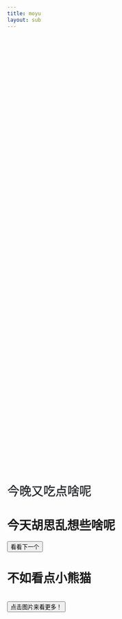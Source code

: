 ```yaml
---
title: moyu
layout: sub
---
```


<!-- Header Start -->
<div class="container-fluid bg-primary d-flex align-items-center mb-5 py-5" id="home" style="min-height: 25vh;"></div>
<!-- Header End -->

<!-- Testimonial Start -->
<div class="container-fluid py-5" id="testimonial">
    <div class="container">
        <div class="position-relative d-flex align-items-center justify-content-center">
            <h1 class="display-1 text-uppercase text-white" style="-webkit-text-stroke: 1px #dee2e6;">今晚又吃点啥呢</h1>
            <h1 class="position-absolute text-uppercase text-primary">今天胡思乱想些啥呢</h1>
    </div>
</div>
<!-- Testimonial End -->

<!-- Twitter Start-->
<div id="tweet-container"></div>
<button id="generate-button" onclick="generateRandomTweet()" class="btn btn-outline-primary nav-item">看看下一个</button>
<script async src="https://platform.twitter.com/widgets.js" charset="utf-8"></script>
<script src="js/tweet.js"></script>
<br/>
<!-- Twitter Start-->



<div class="container-fluid py-5" id="testimonial">
    <div class="container">
        <div class="position-relative d-flex align-items-center justify-content-center">
            <h1 class="position-absolute text-uppercase text-primary">不如看点小熊猫</h1>
        </div>
    </div>
</div>
<div id="image-container"><img id="random-image" src="" class="img-scale-down" onclick="generateRandomImage()"></div><br/>
<button id="generate-button" onclick="generateRandomImage()" class="btn btn-outline-primary nav-item">点击图片来看更多！</button>
<script src="js/meme.js"></script>
